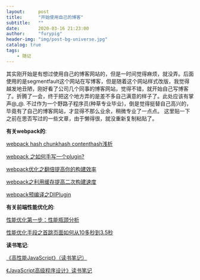 ```yaml
---
layout:     post
title:      "开始使用自己的博客"
subtitle:   ""
date:       2020-03-16 21:23:00
author:     "furypig"
header-img: "img/post-bg-universe.jpg"
catalog: true
tags:
    - 随记
---
```

其实刚开始是有想过使用自己的博客网站的，但是一时间觉得麻烦，就没弄。后面使用的是segmentfault这个网站在写博客，但是随着这个网站样式改版，我觉得越发地丑陋，刚好看了公司几个同事的博客网站，觉得不错，就开始自己写博客了。折腾了一会，终于把这个地方弄的是差不多自己满意的样子了。此处应该有掌声@_@.
不过作为一个野路子程序员(种草专业毕业)，倒是觉得挺替自己高兴的，毕竟有了自己的博客网站，才显得不那么业余，稍微专业了一点点。
这里贴一下之前在思否写过的一些文章，由于懒得很，就没重新复制粘贴了。

**有关webpack的**:

[webpack hash chunkhash contenthash浅析](https://segmentfault.com/a/1190000020104777)

[webpack 之如何手写一个plugin?](https://segmentfault.com/a/1190000020104835)

[webpack优化之翻倍提高你的构建效率](https://segmentfault.com/a/1190000021007847)

[webpack之利用缓存提高二次构建速度](https://segmentfault.com/a/1190000021008089)

[webpack预编译之DllPlugin](https://segmentfault.com/a/1190000021008002)


**有关前端性能优化的**:

[性能优化第一步：性能瓶颈分析](https://segmentfault.com/a/1190000021027036)

[性能优化手段之首跳页面如何从10多秒到3.5秒](https://segmentfault.com/a/1190000021027154)

**读书笔记**:

[《高性能JavaScript》（读书笔记）](https://segmentfault.com/a/1190000012343489)

[《JavaScript高级程序设计》读书笔记](https://segmentfault.com/a/1190000017025825)